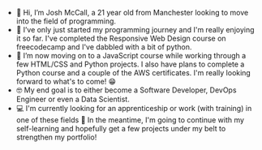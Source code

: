 - 👋 Hi, I’m Josh McCall, a 21 year old from Manchester looking to move into the field of programming.
- 👀 I’ve only just started my programming journey and I'm really enjoying it so far. I've completed the Responsive Web Design course on freecodecamp and I've dabbled with a bit of python.
- 🌱 I’m now moving on to a JavaScript course while working through a few HTML/CSS and Python projects. I also have plans to complete a Python course and a couple of the AWS certificates. I'm really looking forward to what's to come! :grin:
- :nerd_face: My end goal is to either become a Software Developer, DevOps Engineer or even a Data Scientist.
- :computer: I'm currently looking for an apprenticeship or work (with training) in one of these fields :slightly_smiling_face: In the meantime, I'm going to continue with my self-learning and hopefully get a few projects under my belt to strengthen my portfolio!

<!---
joshmccall01/joshmccall01 is a ✨ special ✨ repository because its `README.md` (this file) appears on your GitHub profile.
You can click the Preview link to take a look at your changes.
--->

